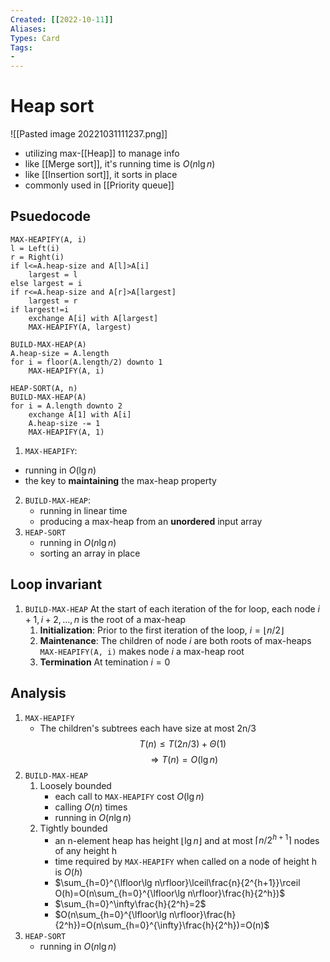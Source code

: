 ```yaml
---
Created: [[2022-10-11]]
Aliases: 
Types: Card
Tags: 
- 
---
```

# Heap sort
![[Pasted image 20221031111237.png]]
- utilizing max-[[Heap]] to manage info
- like [[Merge sort]], it's running time is $O(n\lg n)$
- like [[Insertion sort]], it sorts in place
- commonly used in [[Priority queue]]
## Psuedocode
```Pseudocode
MAX-HEAPIFY(A, i)
l = Left(i)
r = Right(i)
if l<=A.heap-size and A[l]>A[i]
	largest = l
else largest = i
if r<=A.heap-size and A[r]>A[largest]
	largest = r
if largest!=i
	exchange A[i] with A[largest]
	MAX-HEAPIFY(A, largest)

BUILD-MAX-HEAP(A)
A.heap-size = A.length
for i = floor(A.length/2) downto 1
	MAX-HEAPIFY(A, i)

HEAP-SORT(A, n)
BUILD-MAX-HEAP(A)
for i = A.length downto 2
	exchange A[1] with A[i]
	A.heap-size -= 1
	MAX-HEAPIFY(A, 1)
```
1. `MAX-HEAPIFY`: 
  - running in $O(\lg n)$
  - the key to **maintaining** the max-heap property
2. `BUILD-MAX-HEAP`: 
   - running in linear time
   - producing a max-heap from an **unordered** input array
3. `HEAP-SORT`
   - running in $O(n\lg n)$
   - sorting an array in place

## Loop invariant
1. `BUILD-MAX-HEAP`
   At the start of each iteration of the for loop, each node $i+1, i+2, \dots, n$ is the root of a max-heap
   1. **Initialization**: 
      Prior to the first iteration of the loop, $i=\lfloor n/2\rfloor$
   2. **Maintenance**: 
      The children of node $i$ are both roots of max-heaps
      `MAX-HEAPIFY(A, i)` makes node $i$ a max-heap root
   3. **Termination**
      At temination $i=0$
## Analysis
1. `MAX-HEAPIFY`
   - The children's subtrees each have size at most 2n/3
   $$T(n)\leq T(2n/3)+\Theta(1)$$
   $$\Rightarrow T(n)=O(\lg n)$$
2. `BUILD-MAX-HEAP`
      1. Loosely bounded
         - each call to `MAX-HEAPIFY` cost $O(\lg n)$
         - calling $O(n)$ times
         - running in $O(n\lg n)$
      2. Tightly bounded
         - an n-element heap has height $\lfloor\lg n\rfloor$ and at most $\lceil n/2^{h+1}\rceil$ nodes of any height h
         - time required by `MAX-HEAPIFY` when called on a node of height h is $O(h)$
         - $\sum_{h=0}^{\lfloor\lg n\rfloor}\lceil\frac{n}{2^{h+1}}\rceil O(h)=O(n\sum_{h=0}^{\lfloor\lg n\rfloor}\frac{h}{2^h})$
         - $\sum_{h=0}^\infty\frac{h}{2^h}=2$
         - $O(n\sum_{h=0}^{\lfloor\lg n\rfloor}\frac{h}{2^h})=O(n\sum_{h=0}^{\infty}\frac{h}{2^h})=O(n)$
3. `HEAP-SORT`
   - running in $O(n\lg n)$
